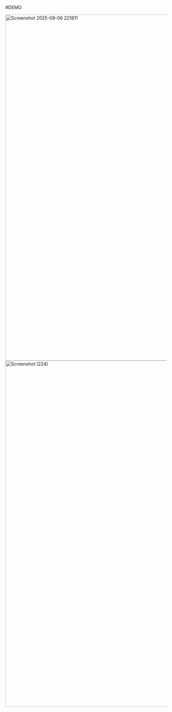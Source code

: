 #DEMO

<img width="1919" height="1079" alt="Screenshot 2025-08-06 221811" src="https://github.com/user-attachments/assets/95b4fb13-a52e-4043-88fc-f91562b3911c" />

<img width="1920" height="1080" alt="Screenshot (224)" src="https://github.com/user-attachments/assets/8c6fb9ac-a9b2-4dd4-9b16-0cf336b9c4d3" />
